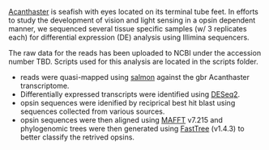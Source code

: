 [Acanthaster](http://marinegenomics.oist.jp/cots/viewer/download?project_id=46) is seafish with eyes located on its terminal tube feet. In efforts to study the development of vision and light sensing in a opsin dependent manner, we sequenced several tissue specific samples (w/ 3 replicates each) for differential expression (DE) analysis using Illimina sequencers.

The raw data for the reads has been uploaded to NCBI under the accession number TBD. Scripts used for this analysis are located in the scripts folder.

- reads were quasi-mapped using [salmon](http://salmon.readthedocs.io/en/latest/) against the gbr Acanthaster transcriptome.
- Differentially expressed transcripts were identified using [DESeq2](http://bioconductor.org/packages/devel/bioc/vignettes/DESeq2/inst/doc/DESeq2.html).
- opsin sequences were idenified by reciprical best hit blast using sequences collected from various sources.
- opsin sequences were then aligned using [MAFFT](http://mafft.cbrc.jp/alignment/software/) v7.215 and phylogenomic trees were then generated using [FastTree](http://www.microbesonline.org/fasttree/) (v1.4.3) to better classify the retrived opsins.

